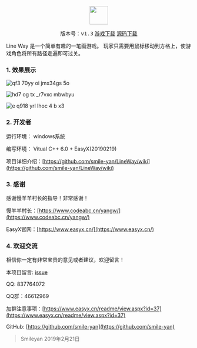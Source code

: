  
<div align='center'>
  <img src='https://user-images.githubusercontent.com/42087739/53163428-03ed4e00-3609-11e9-8d46-ae040cb4ec2f.png' height=50 />
  
<kbd>版本号：v1.3</kbd>   [<kbd>游戏下载</kbd>](https://github.com/smile-yan/LineWay/releases/download/LineWay(20190220)/LineWay.20190220.7z)  [<kbd>源码下载</kbd>](https://github.com/smile-yan/LineWay/archive/LineWay(20190220).zip)

</div>


Line Way 是一个简单有趣的一笔画游戏。
玩家只需要用鼠标移动到方格上，使游戏角色将所有路径走遍即可过关。


### 1. 效果展示
![qf3 70yy oi jmx34gs 5o](https://user-images.githubusercontent.com/42087739/53140154-d1bafc80-35c6-11e9-81fd-a0584a1dad1e.png)

![hd7 og tx _r7vxc mbwbyu](https://user-images.githubusercontent.com/42087739/53141012-86561d80-35c9-11e9-8ce8-f8ebd2758b6a.png)

![e q918 yrl lhoc 4 b x3](https://user-images.githubusercontent.com/42087739/53140987-72122080-35c9-11e9-8fae-2bc9c38e30aa.png)

### 2. 开发者
运行环境： windows系统

编写环境： Vitual C++ 6.0 + EasyX(20190219)

项目详细介绍：[https://github.com/smile-yan/LineWay/wiki](https://github.com/smile-yan/LineWay/wiki)
### 3. 感谢
感谢慢羊羊村长的指导！非常感谢！

慢羊羊村长：[https://www.codeabc.cn/yangw/](https://www.codeabc.cn/yangw/)

EasyX官网：[https://www.easyx.cn/](https://www.easyx.cn/)

### 4. 欢迎交流
相信你一定有非常宝贵的意见或者建议，欢迎留言！

本项目留言: [issue](https://github.com/smile-yan/LineWay/issues)

QQ: 837764072 

QQ群：46612969 

加群注意事项：[https://www.easyx.cn/readme/view.aspx?id=37](https://www.easyx.cn/readme/view.aspx?id=37)

GitHub: [https://github.com/smile-yan](https://github.com/smile-yan)

> Smileyan 2019年2月21日
